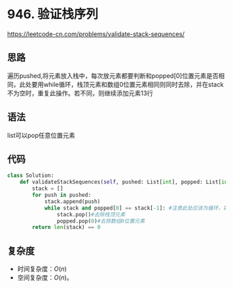 # 946. 验证栈序列
https://leetcode-cn.com/problems/validate-stack-sequences/
## 思路
遍历pushed,将元素放入栈中，每次放元素都要判断和popped[0]位置元素是否相同，此处要用while循环，栈顶元素和数组0位置元素相同则同时去除，并在stack不为空时，重复此操作。若不同，则继续添加元素13行
## 语法
list可以pop任意位置元素
## 代码
```python
class Solution:
    def validateStackSequences(self, pushed: List[int], popped: List[int]) -> bool:
        stack = []
        for push in pushed:
            stack.append(push)
            while stack and popped[0] == stack[-1]: #注意此处应该为循环，如果能够pop则要一直pop
                stack.pop()#去除栈顶元素
                popped.pop(0)#去除数组0位置元素
        return len(stack) == 0
```

## 复杂度

- 时间复杂度：$O(n)$
- 空间复杂度：$O(n)$。